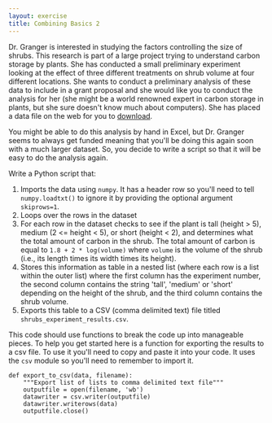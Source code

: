 ```yaml
---
layout: exercise
title: Combining Basics 2
---
```


Dr. Granger is interested in studying the factors controlling the size of
shrubs. This research is part of a large project trying to understand carbon
storage by plants. She has conducted a small preliminary experiment looking at
the effect of three different treatments on shrub volume at four different
locations. She wants to conduct a preliminary analysis of these data to include
in a grant proposal and she would like you to conduct the analysis for her (she
might be a world renowned expert in carbon storage in plants, but she sure
doesn't know much about computers). She has placed a data file on the web for
you to [download](/data/shrub_volume_experiment.csv).

You might be able to do this analysis by hand in Excel, but Dr. Granger seems to
always get funded meaning that you'll be doing this again soon with a much
larger dataset. So, you decide to write a script so that it will be easy to do
the analysis again.

Write a Python script that:

1. Imports the data using `numpy`. It has a header row so you'll need to tell
   `numpy.loadtxt()` to ignore it by providing the optional argument
   `skiprows=1`.
2. Loops over the rows in the dataset
3. For each row in the dataset checks to see if the plant is tall (height > 5),
   medium (2 <= height < 5), or short (height < 2), and determines what the
   total amount of carbon in the shrub. The total amount of carbon is equal to
   `1.8 + 2 * log(volume)` where `volume` is the volume of the shrub (i.e., its
   length times its width times its height).
4. Stores this information as table in a nested list (where each row is a list
   within the outer list) where the first column has the experiment number, the
   second column contains the string 'tall', 'medium' or 'short' depending on
   the height of the shrub, and the third column contains the shrub volume.
5. Exports this table to a CSV (comma delimited text) file titled
   `shrubs_experiment_results.csv`.

This code should use functions to break the code up into manageable pieces. To
help you get started here is a function for exporting the results to a csv
file. To use it you'll need to copy and paste it into your code. It uses the
`csv` module so you'll need to remember to import it.

```
def export_to_csv(data, filename):
    """Export list of lists to comma delimited text file"""
	outputfile = open(filename, 'wb')
	datawriter = csv.writer(outputfile)
	datawriter.writerows(data)
	outputfile.close()
```
